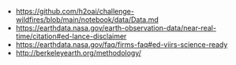 - https://github.com/h2oai/challenge-wildfires/blob/main/notebook/data/Data.md
- https://earthdata.nasa.gov/earth-observation-data/near-real-time/citation#ed-lance-disclaimer
- https://earthdata.nasa.gov/faq/firms-faq#ed-viirs-science-ready
- http://berkeleyearth.org/methodology/